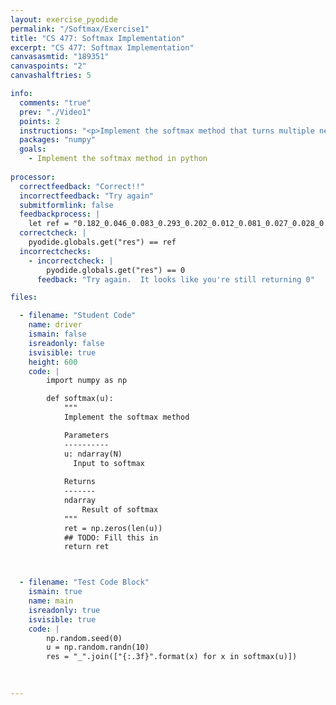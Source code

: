 ```yaml
---
layout: exercise_pyodide
permalink: "/Softmax/Exercise1"
title: "CS 477: Softmax Implementation"
excerpt: "CS 477: Softmax Implementation"
canvasasmtid: "189351"
canvaspoints: "2"
canvashalftries: 5

info:
  comments: "true"
  prev: "./Video1"
  points: 2
  instructions: "<p>Implement the softmax method that turns multiple neuron outputs into probabilities</p>"
  packages: "numpy"
  goals:
    - Implement the softmax method in python
    
processor:  
  correctfeedback: "Correct!!" 
  incorrectfeedback: "Try again"
  submitformlink: false
  feedbackprocess: | 
    let ref = "0.182_0.046_0.083_0.293_0.202_0.012_0.081_0.027_0.028_0.047";
  correctcheck: |
    pyodide.globals.get("res") == ref
  incorrectchecks:
    - incorrectcheck: |
        pyodide.globals.get("res") == 0
      feedback: "Try again.  It looks like you're still returning 0" 

files:

  - filename: "Student Code"
    name: driver
    ismain: false
    isreadonly: false
    isvisible: true
    height: 600
    code: | 
        import numpy as np

        def softmax(u):
            """
            Implement the softmax method

            Parameters
            ----------
            u: ndarray(N)
              Input to softmax
              
            Returns
            -------
            ndarray
                Result of softmax
            """
            ret = np.zeros(len(u))
            ## TODO: Fill this in
            return ret



  - filename: "Test Code Block"
    ismain: true
    name: main
    isreadonly: true
    isvisible: true
    code: |
        np.random.seed(0)
        u = np.random.randn(10)
        res = "_".join(["{:.3f}".format(x) for x in softmax(u)])

        
        
---
```


